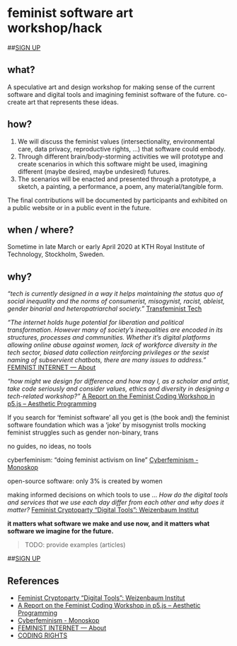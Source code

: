 # feminist software art workshop/hack

##[SIGN UP](https://) 

## what?
A speculative art and design workshop for making sense of the current software and digital tools and imagining feminist software of the future. co-create art that represents these ideas.

## how?
1. We will discuss the feminist values (intersectionality, environmental care, data privacy, reproductive rights, ...) that software could embody.
2. Through different brain/body-storming activities we will prototype and create scenarios in which this software might be used, imagining different (maybe desired, maybe undesired) futures.
3. The scenarios will be enacted and presented through a prototype, a sketch, a painting, a performance, a poem, any material/tangible form.

The final contributions will be documented by participants and exhibited on a public website or in a public event in the future.

## when / where?
Sometime in late March or early April 2020 at KTH Royal Institute of Technology, Stockholm, Sweden.

## why?
_“tech is currently designed in a way it helps maintaining the status quo of social inequality and the norms of consumerist, misogynist, racist, ableist, gender binarial and heteropatriarchal society.”_ [Transfeminist Tech](https://www.transfeministech.codingrights.org/about)

_“The internet holds huge potential for liberation and political transformation. However many of society’s inequalities are encoded in its structures, processes and communities. Whether it’s digital platforms allowing online abuse against women, lack of workforce diversity in the tech sector, biased data collection reinforcing privileges or the sexist naming of subservient chatbots, there are many issues to address.”_ [FEMINIST INTERNET — About](https://feministinternet.com/about/)

_“how might we design for difference and how may I, as a scholar and artist, take code seriously and consider values, ethics and diversity in designing a tech-related workshop?”_ [A Report on the Feminist Coding Workshop in p5.js – Aesthetic Programming](http://aestheticprogramming.siusoon.net/articles/a-report-on-the-feminist-coding-workshop-in-p5-js/)

If you search for ‘feminist software’ all you get is (the book and) the feminist software foundation which was a ‘joke’ by misogynist trolls mocking feminist struggles such as gender non-binary, trans

no guides, no ideas, no tools

cyberfeminism: “doing feminist activism on line” [Cyberfeminism - Monoskop](https://monoskop.org/Cyberfeminism)

open-source software: only 3% is created by women

making informed decisions on which tools to use … _How do the digital tools and services that we use each day differ from each other and why does it matter?_  [Feminist Cryptoparty “Digital Tools”: Weizenbaum Institut](https://www.weizenbaum-institut.de/en/events/feminist-cryptoparty-digital-tools/)

**it matters what software we make and use now, and it matters what software we imagine for the future.**


> TODO: provide examples (articles)


##[SIGN UP](https://) 

## References
 - [Feminist Cryptoparty “Digital Tools”: Weizenbaum Institut](https://www.weizenbaum-institut.de/en/events/feminist-cryptoparty-digital-tools/)
 - [A Report on the Feminist Coding Workshop in p5.js – Aesthetic Programming](http://aestheticprogramming.siusoon.net/articles/a-report-on-the-feminist-coding-workshop-in-p5-js/)
 - [Cyberfeminism - Monoskop](https://monoskop.org/Cyberfeminism)
 - [FEMINIST INTERNET — About](https://feministinternet.com/about/)
 - [CODING RIGHTS](https://www.codingrights.org/)
